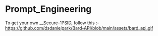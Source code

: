 # Prompt_Engineering





To get your own __Secure-1PSID, follow this :- https://github.com/dsdanielpark/Bard-API/blob/main/assets/bard_api.gif
